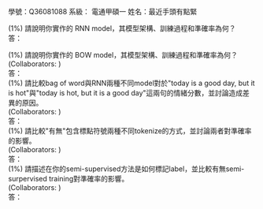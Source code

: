  學號：Q36081088  系級： 電通甲碩一  姓名：最近手頭有點緊  
  
(1%) 請說明你實作的 RNN model，其模型架構、訓練過程和準確率為何？   
	答：  
  
  
(1%) 請說明你實作的 BOW model，其模型架構、訓練過程和準確率為何？  	
 (Collaborators: )  
	答：  
 (1%) 請比較bag of word與RNN兩種不同model對於"today is a good day, but it is hot"與"today is hot, but it is a good day"這兩句的情緒分數，並討論造成差異的原因。  
 (Collaborators: )  
	答：  
(1%) 請比較"有無"包含標點符號兩種不同tokenize的方式，並討論兩者對準確率的影響。	  	
 (Collaborators: )  
	答：  
(1%) 請描述在你的semi-supervised方法是如何標記label，並比較有無semi-surpervised training對準確率的影響。  
 (Collaborators: )  
	答：  
